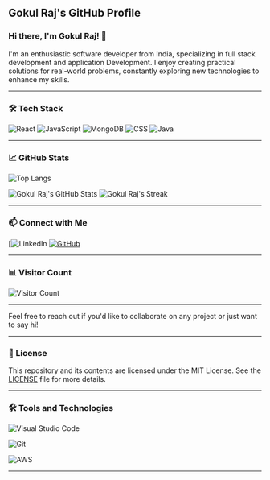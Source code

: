 ## Gokul Raj's GitHub Profile


### Hi there, I'm Gokul Raj! 👋

I'm an enthusiastic software developer from India, specializing in full stack development and application Development. I enjoy creating practical solutions for real-world problems, constantly exploring new technologies to enhance my skills.

---

### 🛠️ Tech Stack

![React](https://img.shields.io/badge/-React-61DAFB?style=flat&logo=react&logoColor=white)
![JavaScript](https://img.shields.io/badge/-JavaScript-F7DF1E?style=flat&logo=javascript&logoColor=white)
![MongoDB](https://img.shields.io/badge/-MongoDB-47A248?style=flat&logo=mongodb&logoColor=white)
![CSS](https://img.shields.io/badge/-CSS-1572B6?style=flat&logo=css3&logoColor=white)
![Java](https://img.shields.io/badge/-Java-007396?style=flat&logo=java&logoColor=white)

---

### 📈 GitHub Stats

![Top Langs](https://github-readme-stats.vercel.app/api/top-langs/?username=Kumaran-raja&layout=compact&theme=merko)

![Gokul Raj's GitHub Stats](https://github-readme-stats.vercel.app/api?username=gokulraj1906&show_icons=true&theme=merko)
![Gokul Raj's Streak](https://github-readme-streak-stats.herokuapp.com/?user=gokulraj1906&theme=merko)

---
### 📫 Connect with Me

[![LinkedIn](https://www.linkedin.com/in/gokul-raj-b25aa624b?utm_source=share&utm_campaign=share_via&utm_content=profile&utm_medium=android_app)
[![GitHub](https://img.shields.io/badge/-GitHub-181717?style=flat&logo=github&logoColor=white)](https://github.com/gokulraj1906)





---


### 📊 Visitor Count

![Visitor Count](https://komarev.com/ghpvc/?username=gokulraj1906&color=blueviolet&style=flat)

---

Feel free to reach out if you'd like to collaborate on any project or just want to say hi!

---

### 📝 License

This repository and its contents are licensed under the MIT License. See the [LICENSE](LICENSE) file for more details.

---

### 🛠️ Tools and Technologies

![Visual Studio Code](https://img.shields.io/badge/-VSCode-007ACC?style=flat&logo=visual-studio-code&logoColor=white)


![Git](https://img.shields.io/badge/-Git-F05032?style=flat&logo=git&logoColor=white)

![AWS](https://img.shields.io/badge/-AWS-232F3E?style=flat&logo=amazon-aws&logoColor=white)

---
